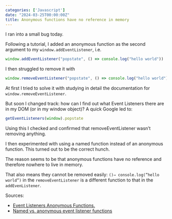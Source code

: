 ```yaml
---
categories: ['Javascript']
date: "2024-03-25T00:00:00Z"
title: Anonymous functions have no reference in memory
---
```


I ran into a small bug today.

Following a tutorial, I added an anonymous function as the second argument to my ```window.addEventListener```, i.e.

```js
window.addEventListener("popstate", () => console.log("hello world"))
```

I then struggled to remove it with

```js
window.removeEventListener("popstate", () => console.log("hello world"))
```

At first I tried to solve it with studying in detail the documentation for ```window.removeEventListener```.

But soon I changed track: how can I find out what Event Listeners there are in my DOM (or in my window object)? A quick Google led to:

```js
getEventListeners(window).popstate
```

Using this I checked and confirmed that removeEventListener wasn’t removing anything.

I then experimented with using a named function instead of an anonymous function. This turned out to be the correct hunch.

The reason seems to be that anonymous functions have no reference and therefore nowhere to live in memory.  

That also means they cannot be removed easily: ```()⇒ console.log(”hello world”)``` in the ```removeEventListener``` is a different function to that in the ```addEvenListener```.

Sources: 
- [Event Listeners Anonymous Functions.](https://gomakethings.com/named-vs-anonymous-event-listener-functions/) 
- [Named vs. anonymous event listener functions](https://gomakethings.com/named-vs-anonymous-event-listener-functions/)
